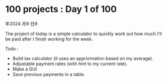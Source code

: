 # 100 projects : Day 1 of 100
年2024 月9 日9

The project of today is a simple calculator to quickly work out how much I'll be paid after I finish working for the week.

Todo :
- Build tax calculator (it uses an appriximation based on my average).
- Adjustable payment rates (with hint to my current rate).
- Make a GUI
- Save previous payments in a table.